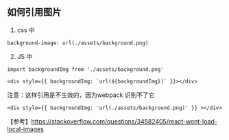 ## 如何引用图片
1. css 中
```
background-image: url(./assets/background.png)
```

2. JS 中
```
import backgroundImg from './assets/background.png'

<div style={{ backgroundImg: `url(${backgroundImg})` }}></div>
```


注意：这样引用是不生效的，因为webpack 识别不了它
```
<div style={{ backgroundImg: 'url(./assets/background.png)' }} ></div>

```

【参考】https://stackoverflow.com/questions/34582405/react-wont-load-local-images